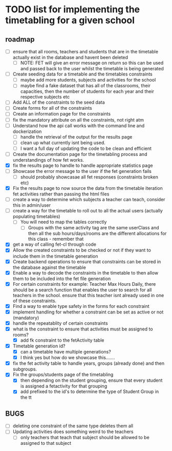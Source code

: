 # TODO list for implementing the timetabling for a given school

## roadmap

- [ ] ensure that all rooms, teachers and students that are in the timetable actually exist in the database and havent been deleted
  - [ ] NOTE: FET will give an error message on return so this can be used and passed back to the user whilst the timetable is being generated
- [ ] Create seeding data for a timetable and the timetables constraints
  - [ ] maybe add more students, subjects and activities for the school
  - [ ] maybe find a fake dataset that has all of the classrooms, their capacities, then the number of students for each year and their respective subjects etc
- [ ] Add ALL of the constraints to the seed data
- [ ] Create forms for all of the constraints
- [ ] Create an information page for the constraints
- [ ] fix the mandatory attribute on all the constraints, not right atm
- [ ] Understand how the api call works with the command line and dockerization
  - [ ] handle the retrieval of the output for the results page
  - [ ] clean up what currently isnt being used.
  - [ ] I want a full day of updating the code to be clean and efficient
- [ ] Create the documentation page for the timetabling process and understandings of how fet works.
- [x] fix the results page to handle to handle appropriate statistics page
- [ ] Showcase the error message to the user if the fet generation fails
  - [ ] should probably showcasae all fet responses (constraints broken etc)
- [x] Fix the results page to now source the data from the timetable iteration fet activities rather than passing the html files
- [ ] create a way to determine which subjects a teacher can teach, consider this in admin/user
- [ ] create a way for the timetable to roll out to all the actual users (actually populating timetables)
  - [ ] You will need to map the tables correctly
    - [ ] Groups with the same activity tag are the same userClass and then all the sub hours/days/rooms are the different allocations for this class - remember that
- [x] get a way of calling fet-cl through code
- [x] Allow the created constraints to be checked or not if they want to include them in the timetable generation
- [x] Create backend operations to ensure that constraints can be stored in the database against the timetable
- [x] Enable a way to decode the constraints in the timetable to then allow them to be included into the fet file generation
- [x] For certain constraints for example: Teacher Max Hours Daily, there should be a search function that enables the user to search for all teachers in the school. ensure that this teacher isnt already used in one of these constraints.
- [x] Find a way to enable type safety in the forms for each constraint
- [x] implement handling for whether a constraint can be set as active or not (mandatory)
- [x] handle the repeatablity of certain constraints
- [x] what is the constraint to ensure that activities must be assigned to rooms?
  - [x] add fk constraint to the fetActivity table
- [x] Timetable generation id?
  - [x] can a timetable have multiple generations?
  - [x] I think yes but how do we showcase this.......
- [x] fix the fet activity table to handle years, groups (already done) and then subgroups.
- [x] Fix the groups/students page of the timetabling
  - [x] then depending on the student grouping, ensure that every student is assigned a fetactivity for that grouping
  - [x] add prefixed to the id's to determine the type of Student Group in the tt

## BUGS

- [ ] deleting one constraint of the same type deletes them all
- [ ] Updating activities does something weird to the teachers
  - [ ] only teachers that teach that subject should be allowed to be assigned to that subject
